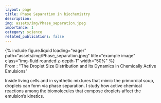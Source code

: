 ```yaml
---
layout: page
title: Phase Separation in biochemistry
description: 
img: assets/img/Phase_separation.jpeg
importance: 1
category: science
related_publications: false
---
```


<div class="row">
    <div class="col-sm mt-3 mt-md-0">
        {% include figure.liquid loading="eager" path="assets/img/Phase_separation.jpeg" title="example image"  class="img-fluid rounded z-depth-1" width="50%" %}
    </div>
</div>
<div class="caption">
    From : "The Droplet Size Distribution and Its Dynamics in Chemically Active Emulsions"
</div>

Inside living cells and in synthetic mixtures that mimic the primordial soup, droplets can form via phase separation. I study how active chemical reactions among the biomolecules that compose droplets affect the emulsion’s kinetics.




